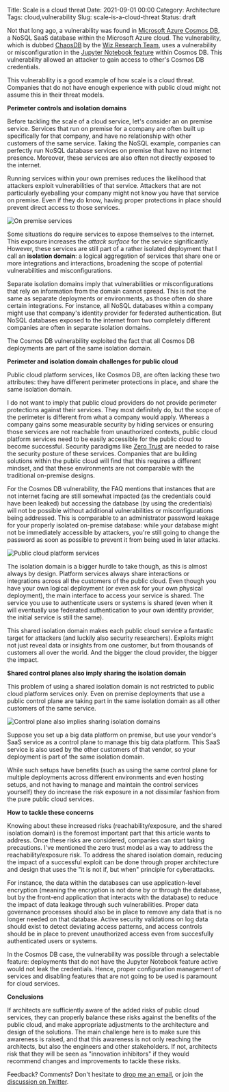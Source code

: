 Title: Scale is a cloud threat
Date: 2021-09-01 00:00
Category: Architecture
Tags: cloud,vulnerability
Slug: scale-is-a-cloud-threat
Status: draft

Not that long ago, a vulnerability was found in [Microsoft Azure Cosmos
DB](https://docs.microsoft.com/en-us/azure/cosmos-db/), a NoSQL SaaS database
within the Microsoft Azure cloud. The vulnerability, which is dubbed
[ChaosDB](https://chaosdb.wiz.io/) by the [Wiz Research
Team](https://twitter.com/wiz_io), uses a vulnerability or misconfiguration in
the [Jupyter Notebook
feature](https://docs.microsoft.com/en-us/azure/cosmos-db/cosmosdb-jupyter-notebooks)
within Cosmos DB. This vulnerability allowed an attacker to gain access to
other's Cosmos DB credentials.

This vulnerability is a good example of how scale is a cloud threat. Companies
that do not have enough experience with public cloud might not assume this in
their threat models.

**Perimeter controls and isolation domains**

Before tackling the scale of a cloud service, let's consider an on premise
service. Services that run on premise for a company are often built up
specifically for that company, and have no relationship with other customers of
the same service. Taking the NoSQL example, companies can perfectly run NoSQL
database services on premise that have no internet presence. Moreover, these
services are also often not directly exposed to the internet.

Running services within your own premises reduces the likelihood that attackers
exploit vulnerabilities of that service. Attackers that are not particularly
eyeballing your company might not know you have that service on premise. Even if
they do know, having proper protections in place should prevent direct access to
those services.

![On premise services]({static}/images/pending/cloud-scale-on-premise.png)

Some situations do require services to expose themselves to the internet. This
exposure increases the *attack surface* for the service significantly.
However, these services are still part of a rather isolated deployment that I
call an **isolation domain**: a logical aggregation of services that share
one or more integrations and interactions, broadening the scope of
potential vulnerabilities and misconfigurations.

Separate isolation domains imply that vulnerabilities or misconfigurations
that rely on information from the domain cannot spread. This is not the same as
separate deployments or environments, as those often do share certain
integrations. For instance, all NoSQL databases within a company might use that
company's identity provider for federated authentication. But NoSQL databases
exposed to the internet from two completely different companies are often in
separate isolation domains.

The Cosmos DB vulnerability exploited the fact that all Cosmos DB deployments
are part of the same isolation domain.

**Perimeter and isolation domain challenges for public cloud**

Public cloud platform services, like Cosmos DB, are often lacking these two
attributes: they have different perimeter protections in place, and share the
same isolation domain.

I do not want to imply that public cloud providers do not provide perimeter
protections against their services. They most definitely do, but the scope of
the perimeter is different from what a company would apply. Whereas a company
gains some measurable security by hiding services or ensuring those services are
not reachable from unauthorized contexts, public cloud platform services need to
be easily accessible for the public cloud to become successful. Security
paradigms like [Zero
Trust](https://www.nist.gov/publications/zero-trust-architecture) are needed to
raise the security posture of these services. Companies that are building
solutions within the public cloud will find that this requires a different
mindset, and that these environments are not comparable with the traditional
on-premise designs.

For the Cosmos DB vulnerability, the FAQ mentions that instances that are not
internet facing are still somewhat impacted (as the credentials could have been
leaked) but accessing the database (by using the credentials) will not be
possible without additional vulnerabilities or misconfigurations being
addressed. This is comparable to an administrator password leakage for your
properly isolated on-premise database: while your database might not be
immediately accessible by attackers, you're still going to change the password
as soon as possible to prevent it from being used in later attacks.

![Public cloud platform services]({static}/images/pending/cloud-scale-public-cloud.png)

The isolation domain is a bigger hurdle to take though, as this is almost always
by design. Platform services always share interactions or integrations across
all the customers of the public cloud. Even though you have your own logical
deployment (or even ask for your own physical deployment), the main interface to
access your service is shared. The service you use to authenticate users or
systems is shared (even when it will eventually use federated authentication to
your own identity provider, the initial service is still the same).

This shared isolation domain makes each public cloud service a fantastic target
for attackers (and luckily also security researchers). Exploits might not just
reveal data or insights from one customer, but from thousands of customers all
over the world. And the bigger the cloud provider, the bigger the impact.

**Shared control planes also imply sharing the isolation domain**

This problem of using a shared isolation domain is not restricted to public
cloud platform services only. Even on premise deployments that use a public
control plane are taking part in the same isolation domain as all other
customers of the same service.

![Control plane also implies sharing isolation domains]({static}/images/pending/cloud-scale-control-plane.png)

Suppose you set up a big data platform on premise, but use your vendor's SaaS
service as a control plane to manage this big data platform. This SaaS service
is also used by the other customers of that vendor, so your deployment is part
of the same isolation domain.

While such setups have benefits (such as using the same control plane for
multiple deployments across different environments and even hosting setups, and
not having to manage and maintain the control services yourself) they do
increase the risk exposure in a not dissimilar fashion from the pure public
cloud services.

**How to tackle these concerns**

Knowing about these increased risks (reachability/exposure, and the shared
isolation domain) is the foremost important part that this article wants to
address. Once these risks are considered, companies can start taking
precautions. I've mentioned the zero trust model as a way to address the
reachability/exposure risk. To address the shared isolation domain, reducing the
impact of a successful exploit can be done through proper architecture and
design that uses the "it is not if, but when" principle for cyberattacks.

For instance, the data within the databases can use application-level encryption
(meaning the encryption is not done by or through the database, but by the
front-end application that interacts with the database) to reduce the impact of
data leakage through such vulnerabilities. Proper data governance processes
should also be in place to remove any data that is no longer needed on that
database. Active security validations on log data should exist to detect
deviating access patterns, and access controls should be in place to prevent
unauthorized access even from succesfully authenticated users or systems.

In the Cosmos DB case, the vulnerability was possible through a selectable
feature: deployments that do not have the Jupyter Notebook feature active would
not leak the credentials. Hence, proper configuration management of services and
disabling features that are not going to be used is paramount for cloud
services.

**Conclusions**

If architects are sufficiently aware of the added risks of public cloud
services, they can properly balance these risks against the benefits of the
public cloud, and make appropriate adjustments to the architecture and design of
the solutions. The main challenge here is to make sure this awareness is raised,
and that this awareness is not only reaching the architects, but also the
engineers and other stakeholders. If not, architects risk that they will be seen
as "innovation inhibitors" if they would recommend changes and improvements to
tackle these risks.

Feedback? Comments? Don't hesitate to [drop me an
email](mailto:sven.vermeulen@siphos.be), or join the [discussion on
Twitter](TODO).

<!-- PELICAN_END_SUMMARY -->
